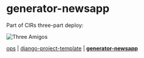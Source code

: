# generator-newsapp

Part of CIRs three-part deploy:

![Three Amigos](http://collider.com/wp-content/uploads/three-amigos-blu-ray-slice.jpg)

[ops](https://github.com/BayCitizen/ops) | [django-project-template](https://github.com/cirlabs/django-project-template) | [**generator-newsapp**](https://github.com/cirlabs/generator-newsapp/)

